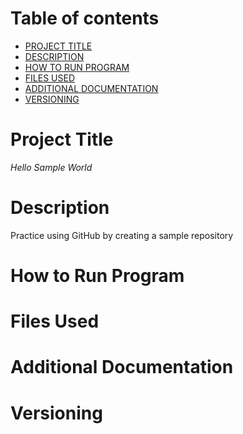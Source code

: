 # Table of contents
- [PROJECT TITLE](https://projecttitle.github.com/)
- [DESCRIPTION](https://description.github.com/)
- [HOW TO RUN PROGRAM](https://howtorunprogram.github.com/)
- [FILES USED](https://filesused.github.com/)
- [ADDITIONAL DOCUMENTATION](https://additionaldocumentation.github.com/)
- [VERSIONING](https://versioning.github.com/)

# Project Title 
*Hello Sample World*

# Description 
Practice using GitHub by creating a sample repository

# How to Run Program


# Files Used


# Additional Documentation 


# Versioning 
